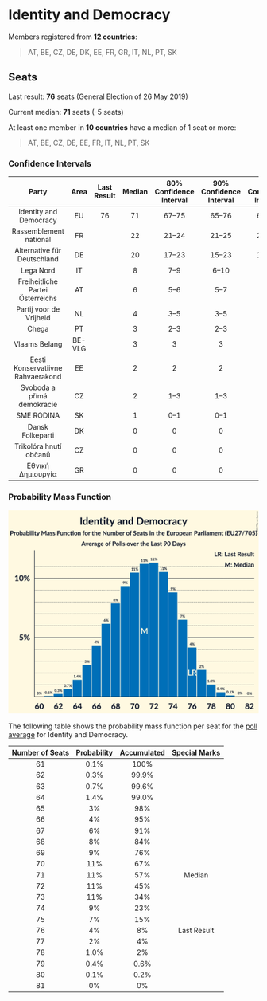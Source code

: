 # Identity and Democracy

Members registered from **12 countries**:

> AT, BE, CZ, DE, DK, EE, FR, GR, IT, NL, PT, SK

## Seats

Last result: **76** seats (General Election of 26 May 2019)

Current median: **71** seats (-5 seats)

At least one member in **10 countries** have a median of 1 seat or more:

> AT, BE, CZ, DE, EE, FR, IT, NL, PT, SK

### Confidence Intervals

| Party | Area | Last Result | Median | 80% Confidence Interval | 90% Confidence Interval | 95% Confidence Interval | 99% Confidence Interval |
|:-----:|:----:|:-----------:|:------:|:-----------------------:|:-----------------------:|:-----------------------:|:-----------------------:|
| Identity and Democracy | EU | 76 | 71 | 67–75 | 65–76 | 65–77 | 63–79 |
| Rassemblement national | FR | | 22 | 21–24 | 21–25 | 21–25 | 20–26 |
| Alternative für Deutschland | DE | | 20 | 17–23 | 15–23 | 15–23 | 15–24 |
| Lega Nord | IT | | 8 | 7–9 | 6–10 | 6–10 | 5–11 |
| Freiheitliche Partei Österreichs | AT | | 6 | 5–6 | 5–7 | 5–7 | 5–7 |
| Partij voor de Vrijheid | NL | | 4 | 3–5 | 3–5 | 3–5 | 3–5 |
| Chega | PT | | 3 | 2–3 | 2–3 | 2–4 | 2–4 |
| Vlaams Belang | BE-VLG | | 3 | 3 | 3 | 3 | 3–4 |
| Eesti Konservatiivne Rahvaerakond | EE | | 2 | 2 | 2 | 2 | 2 |
| Svoboda a přímá demokracie | CZ | | 2 | 1–3 | 1–3 | 1–3 | 1–3 |
| SME RODINA | SK | | 1 | 0–1 | 0–1 | 0–1 | 0–2 |
| Dansk Folkeparti | DK | | 0 | 0 | 0 | 0 | 0–1 |
| Trikolóra hnutí občanů | CZ | | 0 | 0 | 0 | 0 | 0 |
| Εθνική Δημιουργία | GR | | 0 | 0 | 0 | 0 | 0 |

### Probability Mass Function

![Graph with seats probability mass function not yet produced](average-2023-08-31-seats-pmf-identityanddemocracy.png "Seats Probability Mass Function")

The following table shows the probability mass function per seat for the [poll average](average-2023-08-31.html) for Identity and Democracy.

| Number of Seats | Probability | Accumulated | Special Marks |
|:---------------:|:-----------:|:-----------:|:-------------:|
| 61 | 0.1% | 100% |  |
| 62 | 0.3% | 99.9% |  |
| 63 | 0.7% | 99.6% |  |
| 64 | 1.4% | 99.0% |  |
| 65 | 3% | 98% |  |
| 66 | 4% | 95% |  |
| 67 | 6% | 91% |  |
| 68 | 8% | 84% |  |
| 69 | 9% | 76% |  |
| 70 | 11% | 67% |  |
| 71 | 11% | 57% | Median |
| 72 | 11% | 45% |  |
| 73 | 11% | 34% |  |
| 74 | 9% | 23% |  |
| 75 | 7% | 15% |  |
| 76 | 4% | 8% | Last Result |
| 77 | 2% | 4% |  |
| 78 | 1.0% | 2% |  |
| 79 | 0.4% | 0.6% |  |
| 80 | 0.1% | 0.2% |  |
| 81 | 0% | 0% |  |


